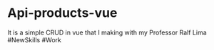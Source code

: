 # Api-products-vue
It is a simple CRUD in vue that I making with my Professor Ralf Lima #NewSkills #Work

